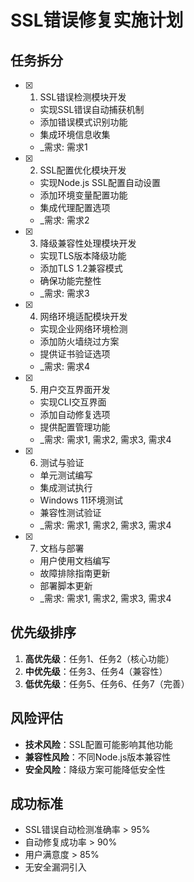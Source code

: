 # SSL错误修复实施计划

## 任务拆分

- [x] 1. SSL错误检测模块开发
  - 实现SSL错误自动捕获机制
  - 添加错误模式识别功能
  - 集成环境信息收集
  - _需求: 需求1

- [x] 2. SSL配置优化模块开发
  - 实现Node.js SSL配置自动设置
  - 添加环境变量配置功能
  - 集成代理配置选项
  - _需求: 需求2

- [x] 3. 降级兼容性处理模块开发
  - 实现TLS版本降级功能
  - 添加TLS 1.2兼容模式
  - 确保功能完整性
  - _需求: 需求3

- [x] 4. 网络环境适配模块开发
  - 实现企业网络环境检测
  - 添加防火墙绕过方案
  - 提供证书验证选项
  - _需求: 需求4

- [x] 5. 用户交互界面开发
  - 实现CLI交互界面
  - 添加自动修复选项
  - 提供配置管理功能
  - _需求: 需求1, 需求2, 需求3, 需求4

- [x] 6. 测试与验证
  - 单元测试编写
  - 集成测试执行
  - Windows 11环境测试
  - 兼容性测试验证
  - _需求: 需求1, 需求2, 需求3, 需求4

- [x] 7. 文档与部署
  - 用户使用文档编写
  - 故障排除指南更新
  - 部署脚本更新
  - _需求: 需求1, 需求2, 需求3, 需求4

## 优先级排序

1. **高优先级**：任务1、任务2（核心功能）
2. **中优先级**：任务3、任务4（兼容性）
3. **低优先级**：任务5、任务6、任务7（完善）

## 风险评估

- **技术风险**：SSL配置可能影响其他功能
- **兼容性风险**：不同Node.js版本兼容性
- **安全风险**：降级方案可能降低安全性

## 成功标准

- SSL错误自动检测准确率 > 95%
- 自动修复成功率 > 90%
- 用户满意度 > 85%
- 无安全漏洞引入
